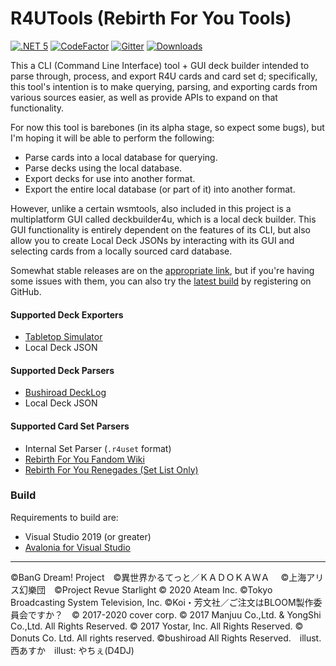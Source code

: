 R4UTools (Rebirth For You Tools)
===========
[![.NET 5](https://github.com/ronelm2000/r4utools/workflows/.NET%205/badge.svg)](https://github.com/ronelm2000/r4utools/actions/workflows/nightly.yml)
[![CodeFactor](https://www.codefactor.io/repository/github/ronelm2000/r4utools/badge)](https://www.codefactor.io/repository/github/ronelm2000/)
[![Gitter](https://badges.gitter.im/wsmtools/community.svg)](https://gitter.im/wsmtools/community?utm_source=badge&utm_medium=badge&utm_campaign=pr-badge)
[![Downloads](https://img.shields.io/github/downloads/ronelm2000/r4utools/total.svg)](https://tooomm.github.io/github-release-stats/?username=ronelm2000&repository=r4utools)

This a CLI (Command Line Interface) tool + GUI deck builder intended to parse through, process, and export R4U cards and card set d; specifically, this tool's intention is to make querying, parsing, and exporting cards from various sources easier, as
well as provide APIs to expand on that functionality.

For now this tool is barebones (in its alpha stage, so expect some bugs), but I'm hoping it will be able to perform the following:
* Parse cards into a local database for querying.
* Parse decks using the local database.
* Export decks for use into another format.
* Export the entire local database (or part of it) into another format.

However, unlike a certain wsmtools, also included in this project is a multiplatform GUI called deckbuilder4u, which is a local deck builder. This GUI functionality is entirely dependent on the features of its CLI, but also allow you to create Local Deck JSONs by interacting with its GUI and selecting cards from a locally sourced card database.

Somewhat stable releases are on the [appropriate link](https://github.com/ronelm2000/r4utools/releases), but if you're having some issues with them, you can also try the [latest build](https://github.com/ronelm2000/r4utools/actions) by
registering on GitHub. 

#### Supported Deck Exporters ####
* [Tabletop Simulator](https://steamcommunity.com/sharedfiles/filedetails/?id=2173923861)
* Local Deck JSON

#### Supported Deck Parsers ####
* [Bushiroad DeckLog](https://decklog.bushiroad.com/)
* Local Deck JSON

#### Supported Card Set Parsers ####
* Internal Set Parser (`.r4uset` format)
* [Rebirth For You Fandom Wiki](https://rebirth-for-you.fandom.com/wiki/Rebirth_for_you_Wiki)
* [Rebirth For You Renegades (Set List Only)](https://rebirthforyourenegades.wordpress.com/category/set-lists/)

### Build ###
Requirements to build are:
* Visual Studio 2019 (or greater)
* [Avalonia for Visual Studio](https://marketplace.visualstudio.com/items?itemName=AvaloniaTeam.AvaloniaforVisualStudio)

-----
©BanG Dream! Project　©異世界かるてっと／ＫＡＤＯＫＡＷＡ 　©上海アリス幻樂団　©Project Revue Starlight © 2020 Ateam Inc. ©Tokyo Broadcasting System Television, Inc. ©Koi・芳文社／ご注文はBLOOM製作委員会ですか？　© 2017-2020 cover corp. © 2017 Manjuu Co.,Ltd. & YongShi Co.,Ltd. All Rights Reserved. © 2017 Yostar, Inc. All Rights Reserved. © Donuts Co. Ltd. All rights reserved. ©bushiroad All Rights Reserved.　illust.西あすか　illust: やちぇ(D4DJ)　

